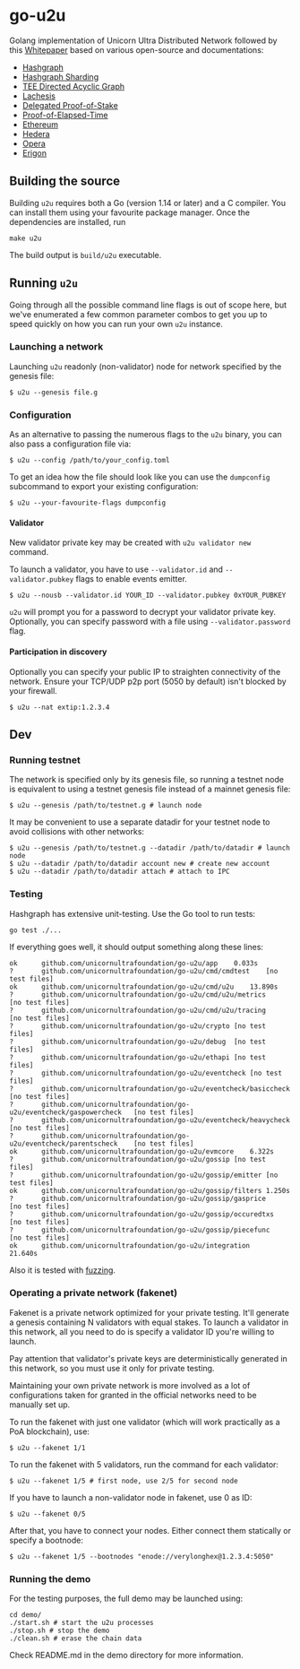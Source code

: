 # go-u2u

Golang implementation of Unicorn Ultra Distributed Network followed by this [Whitepaper](https://uniultra.xyz/docs/UnicornUltraWhitepaper.pdf) based on various open-source and documentations:
- [Hashgraph](https://arxiv.org/pdf/1907.02900.pdf)
- [Hashgraph Sharding](https://www.mdpi.com/2076-3417/13/15/8726)
- [TEE Directed Acyclic Graph](https://www.mdpi.com/2079-9292/12/11/2393)
- [Lachesis](https://arxiv.org/abs/2108.01900)
- [Delegated Proof-of-Stake](https://www.mdpi.com/1099-4300/25/9/1320)
- [Proof-of-Elapsed-Time](https://ieeexplore.ieee.org/document/9472787)
- [Ethereum](https://github.com/ethereum/go-ethereum)
- [Hedera](https://github.com/hashgraph/hedera-services)
- [Opera](https://github.com/Fantom-foundation/go-opera)
- [Erigon](https://github.com/ledgerwatch/erigon)

## Building the source

Building `u2u` requires both a Go (version 1.14 or later) and a C compiler. You can install
them using your favourite package manager. Once the dependencies are installed, run

```shell
make u2u
```
The build output is ```build/u2u``` executable.

## Running `u2u`

Going through all the possible command line flags is out of scope here,
but we've enumerated a few common parameter combos to get you up to speed quickly
on how you can run your own `u2u` instance.

### Launching a network

Launching `u2u` readonly (non-validator) node for network specified by the genesis file:

```shell
$ u2u --genesis file.g
```

### Configuration

As an alternative to passing the numerous flags to the `u2u` binary, you can also pass a
configuration file via:

```shell
$ u2u --config /path/to/your_config.toml
```

To get an idea how the file should look like you can use the `dumpconfig` subcommand to
export your existing configuration:

```shell
$ u2u --your-favourite-flags dumpconfig
```

#### Validator

New validator private key may be created with `u2u validator new` command.

To launch a validator, you have to use `--validator.id` and `--validator.pubkey` flags to enable events emitter.

```shell
$ u2u --nousb --validator.id YOUR_ID --validator.pubkey 0xYOUR_PUBKEY
```

`u2u` will prompt you for a password to decrypt your validator private key. Optionally, you can
specify password with a file using `--validator.password` flag.

#### Participation in discovery

Optionally you can specify your public IP to straighten connectivity of the network.
Ensure your TCP/UDP p2p port (5050 by default) isn't blocked by your firewall.

```shell
$ u2u --nat extip:1.2.3.4
```

## Dev

### Running testnet

The network is specified only by its genesis file, so running a testnet node is equivalent to
using a testnet genesis file instead of a mainnet genesis file:
```shell
$ u2u --genesis /path/to/testnet.g # launch node
```

It may be convenient to use a separate datadir for your testnet node to avoid collisions with other networks:
```shell
$ u2u --genesis /path/to/testnet.g --datadir /path/to/datadir # launch node
$ u2u --datadir /path/to/datadir account new # create new account
$ u2u --datadir /path/to/datadir attach # attach to IPC
```

### Testing

Hashgraph has extensive unit-testing. Use the Go tool to run tests:
```shell
go test ./...
```

If everything goes well, it should output something along these lines:
```
ok  	github.com/unicornultrafoundation/go-u2u/app	0.033s
?   	github.com/unicornultrafoundation/go-u2u/cmd/cmdtest	[no test files]
ok  	github.com/unicornultrafoundation/go-u2u/cmd/u2u	13.890s
?   	github.com/unicornultrafoundation/go-u2u/cmd/u2u/metrics	[no test files]
?   	github.com/unicornultrafoundation/go-u2u/cmd/u2u/tracing	[no test files]
?   	github.com/unicornultrafoundation/go-u2u/crypto	[no test files]
?   	github.com/unicornultrafoundation/go-u2u/debug	[no test files]
?   	github.com/unicornultrafoundation/go-u2u/ethapi	[no test files]
?   	github.com/unicornultrafoundation/go-u2u/eventcheck	[no test files]
?   	github.com/unicornultrafoundation/go-u2u/eventcheck/basiccheck	[no test files]
?   	github.com/unicornultrafoundation/go-u2u/eventcheck/gaspowercheck	[no test files]
?   	github.com/unicornultrafoundation/go-u2u/eventcheck/heavycheck	[no test files]
?   	github.com/unicornultrafoundation/go-u2u/eventcheck/parentscheck	[no test files]
ok  	github.com/unicornultrafoundation/go-u2u/evmcore	6.322s
?   	github.com/unicornultrafoundation/go-u2u/gossip	[no test files]
?   	github.com/unicornultrafoundation/go-u2u/gossip/emitter	[no test files]
ok  	github.com/unicornultrafoundation/go-u2u/gossip/filters	1.250s
?   	github.com/unicornultrafoundation/go-u2u/gossip/gasprice	[no test files]
?   	github.com/unicornultrafoundation/go-u2u/gossip/occuredtxs	[no test files]
?   	github.com/unicornultrafoundation/go-u2u/gossip/piecefunc	[no test files]
ok  	github.com/unicornultrafoundation/go-u2u/integration	21.640s
```

Also it is tested with [fuzzing](./FUZZING.md).


### Operating a private network (fakenet)

Fakenet is a private network optimized for your private testing.
It'll generate a genesis containing N validators with equal stakes.
To launch a validator in this network, all you need to do is specify a validator ID you're willing to launch.

Pay attention that validator's private keys are deterministically generated in this network, so you must use it only for private testing.

Maintaining your own private network is more involved as a lot of configurations taken for
granted in the official networks need to be manually set up.

To run the fakenet with just one validator (which will work practically as a PoA blockchain), use:
```shell
$ u2u --fakenet 1/1
```

To run the fakenet with 5 validators, run the command for each validator:
```shell
$ u2u --fakenet 1/5 # first node, use 2/5 for second node
```

If you have to launch a non-validator node in fakenet, use 0 as ID:
```shell
$ u2u --fakenet 0/5
```

After that, you have to connect your nodes. Either connect them statically or specify a bootnode:
```shell
$ u2u --fakenet 1/5 --bootnodes "enode://verylonghex@1.2.3.4:5050"
```

### Running the demo

For the testing purposes, the full demo may be launched using:
```shell
cd demo/
./start.sh # start the u2u processes
./stop.sh # stop the demo
./clean.sh # erase the chain data
```
Check README.md in the demo directory for more information.
